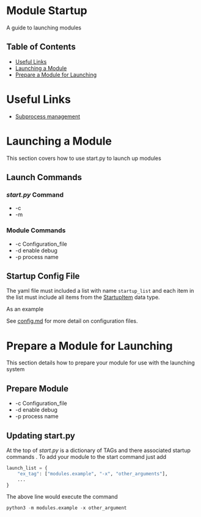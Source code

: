 # Module Startup
A guide to launching modules

## Table of Contents
- [Useful Links](#links)
- [Launching a Module](#launching)
- [Prepare a Module for Launching](#intergrating)


# <a name="links"></a>Useful Links
- [Subprocess management](https://docs.python.org/3.6/library/subprocess.html)

# <a name="launching"></a>Launching a Module
This section covers how to use start.py to launch up modules

## Launch Commands

### _start.py_ Command
- -c
- -m

### Module Commands
- -c Configuration_file
- -d enable debug
- -p process name

## Startup Config File
The yaml file must included a list with name `startup_list` and each item in the list must include all items from the [StartupItem](Publisher_List.md#startItem) data type.

As an example 

See [config.md](config.md) for more detail on configuration files.

# <a name="intergrating"></a>Prepare a Module for Launching
This section details how to prepare your module for use with the launching system

## Prepare Module

- -c Configuration_file
- -d enable debug
- -p process name

## Updating start.py
At the top of _start.py_ is a dictionary of TAGs and there associated startup commands . To add your module to the start command just add

```python
launch_list = {
    "ex_tag": ["modules.example", "-x", "other_arguments"],
    ...
}
```

The above line would execute the command

```python
python3 -m modules.example -x other_argument
```